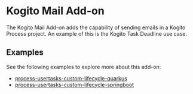 # Kogito Mail Add-on

The Kogito Mail Add-on adds the capability of sending emails in a Kogito Process project. An example of this is the Kogito Task
Deadline use case. <!-- TODO: reference needed -->

<!-- TODO: this add-on is lacking documentation in the official docs. Please see: https://issues.redhat.com/browse/KOGITO-5562 -->

## Examples

See the following examples to explore more about this add-on:

- [process-usertasks-custom-lifecycle-quarkus](https://github.com/kiegroup/kogito-examples/tree/stable/process-usertasks-custom-lifecycle-quarkus)
- [process-usertasks-custom-lifecycle-springboot](https://github.com/kiegroup/kogito-examples/tree/stable/process-usertasks-custom-lifecycle-springboot)
